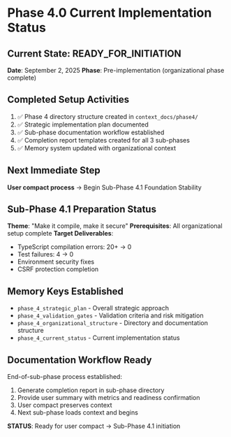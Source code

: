 # Phase 4.0 Current Implementation Status

## Current State: READY_FOR_INITIATION
**Date**: September 2, 2025
**Phase**: Pre-implementation (organizational phase complete)

## Completed Setup Activities
1. ✅ Phase 4 directory structure created in `context_docs/phase4/`
2. ✅ Strategic implementation plan documented
3. ✅ Sub-phase documentation workflow established
4. ✅ Completion report templates created for all 3 sub-phases
5. ✅ Memory system updated with organizational context

## Next Immediate Step
**User compact process** → Begin Sub-Phase 4.1 Foundation Stability

## Sub-Phase 4.1 Preparation Status
**Theme**: "Make it compile, make it secure"
**Prerequisites**: All organizational setup complete
**Target Deliverables**:
- TypeScript compilation errors: 20+ → 0
- Test failures: 4 → 0  
- Environment security fixes
- CSRF protection completion

## Memory Keys Established
- `phase_4_strategic_plan` - Overall strategic approach
- `phase_4_validation_gates` - Validation criteria and risk mitigation
- `phase_4_organizational_structure` - Directory and documentation structure
- `phase_4_current_status` - Current implementation status

## Documentation Workflow Ready
End-of-sub-phase process established:
1. Generate completion report in sub-phase directory
2. Provide user summary with metrics and readiness confirmation  
3. User compact preserves context
4. Next sub-phase loads context and begins

**STATUS**: Ready for user compact → Sub-Phase 4.1 initiation